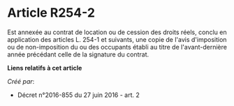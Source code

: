 # Article R254-2

Est annexée au contrat de location ou de cession des droits réels, conclu en application des articles L. 254-1 et suivants,
une copie de l'avis d'imposition ou de non-imposition du ou des occupants établi au titre de l'avant-dernière année précédant
celle de la signature du contrat.

**Liens relatifs à cet article**

_Créé par_:

  - Décret n°2016-855 du 27 juin 2016 - art. 2
